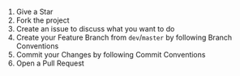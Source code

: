 1. Give a Star
2. Fork the project
3. Create an issue to discuss what you want to do
4. Create your Feature Branch from `dev`/`master` by following Branch Conventions
5. Commit your Changes by following Commit Conventions
6. Open a Pull Request
